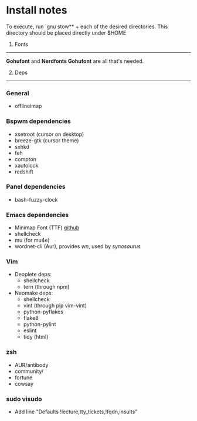 Install notes
=============
To execute, run `gnu stow** + each of the desired directories. This directory should be placed directly under $HOME

1. Fonts 
--------
**Gohufont** and **Nerdfonts Gohufont** are all that's needed. 

2. Deps
-------
### General
- offlineimap

### Bspwm dependencies
- xsetroot (cursor on desktop)
- breeze-gtk (cursor theme)
- sxhkd
- feh
- compton
- xautolock
- redshift

### Panel dependencies
- bash-fuzzy-clock

### Emacs dependencies
- Minimap Font (TTF) [github](https://github.com/davestewart/minimap-font) 
- shellcheck
- mu (for mu4e)
- wordnet-cli (Aur), provides *wn*, used by *synosaurus*

### Vim
- Deoplete deps:
    - shellcheck
    - tern (through npm)
- Neomake deps:
    - shellcheck
    - vint (through pip vim-vint)
    - python-pyflakes
    - flake8
    - python-pylint
    - eslint
    - tidy (html)

### zsh
- AUR/antibody
- community/
- fortune
- cowsay

### sudo visudo
- Add line "Defaults !lecture,tty_tickets,!fqdn,insults"
